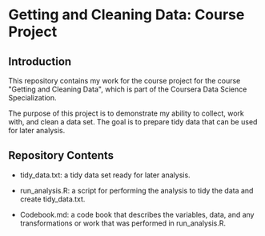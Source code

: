 # Getting and Cleaning Data: Course Project


## Introduction

This repository contains my work for the course project for the course "Getting and Cleaning Data", which is part of the Coursera Data Science Specialization.

The purpose of this project is to demonstrate my ability to collect, work with, and clean a data set. The goal is to prepare tidy data that can be used for later analysis. 


## Repository Contents

* tidy_data.txt: a tidy data set ready for later analysis.

* run_analysis.R: a script for performing the analysis to tidy the data and create tidy_data.txt.

* Codebook.md: a code book that describes the variables, data, and any transformations or work that was performed in run_analysis.R.
